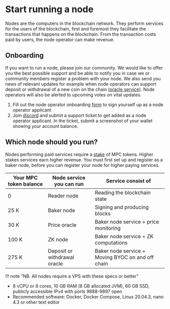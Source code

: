 # Start running a node

Nodes are the computers in the blockchain network. They perform services for the users of the blockchain, first and foremost they facilitate the transactions that happens on the blockchain. From the transaction costs paid by users, the node operator can make revenue.


## Onboarding

If you want to run a node, please join our community. We would like to offer you the best possible support and be able to notify you in case we or community members register a problem with your node. We also send you news of relevant updates for example when node operators can support deposit or withdrawal of a new coin on the chain ([oracle service](../pbc-fundamentals/dictionary.md#small-oracle)). Node operators will also be alerted to upcoming votes on vital updates.

1. Fill out the node operator onboarding [form](https://forms.monday.com/forms/8de1fb7d3099178333db642c4d1fe640?r=euc1) to sign yourself up as a node operator applicant
2. Join [discord](https://discord.com/invite/KYjucw3Sad) and submit a support ticket to get added as a node operator applicant. In the ticket, submit a screenshot of your wallet showing your account balance.

## Which node should you run?

Nodes performing paid services require a [stake](../pbc-fundamentals/dictionary.md#stakestaking) of MPC tokens. Higher stakes services earn higher revenue.
You must first set up and register as a baker node, before you can register your node for higher paying services.


| **Your MPC token balance** | **Node service you can run** | **Service consist of**                            |
|----------------------------|------------------------------|---------------------------------------------------|
| 0                          | Reader node                  | Reading the blockchain state                      |
| 25 K                       | Baker node                   | Signing and producing blocks                      |
| 30 K                       | Price oracle                 | Baker node service + price monitoring             |
| 100 K                      | ZK node                      | Baker node service + ZK computations              |
| 275 K                      | Deposit or withdrawal oracle | Baker node service + Moving BYOC on and off chain |


!!! note "NB. All nodes require a VPS with these specs or better"   
- 8 vCPU or 8 cores, 10 GB RAM (8 GB allocated JVM), 60 GB SSD, publicly accessible IPv4 with ports 9888-9897 open
- Recommended software: Docker, Docker Compose, Linux 20.04.3, nano 4.3 or other text editor
